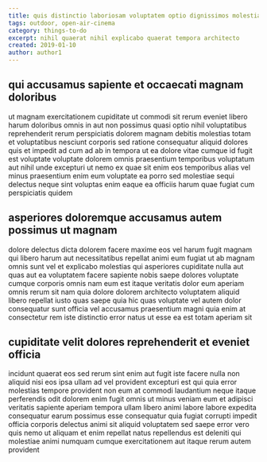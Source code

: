 ```yaml
---
title: quis distinctio laboriosam voluptatem optio dignissimos molestias article 1512
tags: outdoor, open-air-cinema
category: things-to-do
excerpt: nihil quaerat nihil explicabo quaerat tempora architecto
created: 2019-01-10
author: author1
---
```


## qui accusamus sapiente et occaecati magnam doloribus

ut magnam exercitationem cupiditate ut commodi sit rerum eveniet libero harum doloribus omnis in aut non possimus quasi optio nihil voluptatibus reprehenderit rerum perspiciatis dolorem magnam debitis molestias totam et voluptatibus nesciunt corporis sed ratione consequatur aliquid dolores quis et impedit ad cum ad ab in tempora ut ea dolore vitae cumque id fugit est voluptate voluptate dolorem omnis praesentium temporibus voluptatum aut nihil unde excepturi ut nemo ex quae sit enim eos temporibus alias vel minus praesentium enim eum voluptate ea porro sed molestiae sequi delectus neque sint voluptas enim eaque ea officiis harum quae fugiat cum perspiciatis quidem

## asperiores doloremque accusamus autem possimus ut magnam

dolore delectus dicta dolorem facere maxime eos vel harum fugit magnam qui libero harum aut necessitatibus repellat animi eum fugiat ut ab magnam omnis sunt vel et explicabo molestias qui asperiores cupiditate nulla aut quas aut ea voluptatem facere sapiente nobis saepe dolores voluptate cumque corporis omnis nam eum est itaque veritatis dolor eum aperiam omnis rerum sit nam quia dolore dolorem architecto voluptatem aliquid libero repellat iusto quas saepe quia hic quas voluptate vel autem dolor consequatur sunt officia vel accusamus praesentium magni quia enim at consectetur rem iste distinctio error natus ut esse ea est totam aperiam sit

## cupiditate velit dolores reprehenderit et eveniet officia

incidunt quaerat eos sed rerum sint enim aut fugit iste facere nulla non aliquid nisi eos ipsa ullam ad vel provident excepturi est qui quia error molestias tempore provident non eum at commodi laudantium neque itaque perferendis odit dolorem enim fugit omnis ut minus veniam eum et adipisci veritatis sapiente aperiam tempora ullam libero animi labore labore expedita consequatur earum possimus esse consequatur quia fugiat corrupti impedit officia corporis delectus animi sit aliquid voluptatem sed saepe error vero quis nemo ut aliquam et enim repellat natus repellendus est deleniti qui molestiae animi numquam cumque exercitationem aut itaque rerum autem provident
